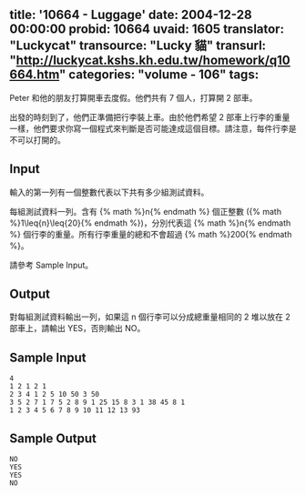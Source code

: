 title: '10664 - Luggage'
date: 2004-12-28 00:00:00
probid: 10664
uvaid: 1605
translator: "Luckycat"
transource: "Lucky 貓"
transurl: "http://luckycat.kshs.kh.edu.tw/homework/q10664.htm"
categories: "volume - 106"
tags:
---

Peter 和他的朋友打算開車去度假。他們共有 7 個人，打算開 2 部車。

出發的時刻到了，他們正準備把行李裝上車。由於他們希望 2 部車上行李的重量一樣，他們要求你寫一個程式來判斷是否可能達成這個目標。請注意，每件行李是不可以打開的。

## Input ##

輸入的第一列有一個整數代表以下共有多少組測試資料。

每組測試資料一列。含有 {% math %}n{% endmath %} 個正整數 ({% math %}1\leq{n}\leq{20}{% endmath %})，分別代表這 {% math %}n{% endmath %} 個行李的重量。所有行李重量的總和不會超過 {% math %}200{% endmath %}。

請參考 Sample Input。

## Output ##

對每組測試資料輸出一列，如果這 n 個行李可以分成總重量相同的 2 堆以放在 2 部車上，請輸出 YES，否則輸出 NO。

## Sample Input ##

	4
	1 2 1 2 1
	2 3 4 1 2 5 10 50 3 50
	3 5 2 7 1 7 5 2 8 9 1 25 15 8 3 1 38 45 8 1
	1 2 3 4 5 6 7 8 9 10 11 12 13 93

## Sample Output ##

	NO
	YES
	YES
	NO